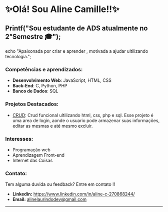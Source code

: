 <h1>✨Olá! Sou Aline Camille!!✨</h1>

<h2>Printf("Sou estudante de ADS atualmente no 2°Semestre 🎓");</h2>
echo "Apaixonada por criar e aprender , motivada a ajudar ultilizando tecnologia.";

### Competências e aprendizados:
- **Desenvolvimento Web**: JavaScript, HTML, CSS
- **Back-End**: C, Python, PHP
- **Banco de Dados**: SQL

### Projetos Destacados:
- [CRUD](https://github.com/Linimochi/Crud):
Crud funcional ultilizando html, css, php e sql.
Esse projeto é uma area de login, aonde o usuario pode armazenar suas informações,
editar as mesmas e até mesmo excluir.

### Interesses:
- Programação web
- Aprendizagem Front-end
- Internet das Coisas

### Contato:
Tem alguma duvida ou feedback? Entre em contato !!
- **Linkedin:** https://www.linkedin.com/in/aline-c-270868244/
- **Email:** alinelaurindodev@gmail.com

-------------------------------------------------------------------------------------------------


